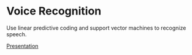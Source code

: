 # Voice Recognition

Use linear predictive coding and support vector machines to recognize speech.

[Presentation](presentation/presentation.pdf)
